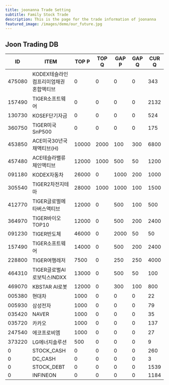 ```yaml
---
title: joonanna Trade Setting
subtitle: Family Stock Trade
description: This is the page for the trade information of joonanna
featured_image: /images/demo/our_future.jpg
---
```


## Joon Trading DB

|ID|ITEM |TOP P|TOP Q|GAP P|GAP Q|CUR Q|
|--|-----|--|--|--|--|--|
|475080|KODEX테슬라인컴프리미엄채권혼합액티브|0|0|0|0|343|
|157490|TIGER소프트웨어|0|0|0|0|2132|
|130730|KOSEF단기자금|0|0|0|0|524|
|360750|TIGER미국SnP500|0|0|0|0|175|
|453850|ACE미국30년국채액티브(H)|10000|2000|100|300|6800|
|457480|ACE테슬라밸류체인액티브|12000|1000|500|50|1200|
|091180|KODEX자동차|26000|0|1000|200|1000|
|305540|TIGER2차전지테마|28000|1000|1000|100|1500|
|412770|TIGER글로벌메타버스액티브|12000|0|500|100|500| 
|364970|TIGER바이오TOP10|12000|0|500|200|2400|
|091230|TIGER반도체|46000|0|2000|50|50|
|157490|TIGER소프트웨어|14000|0|500|200|2400|
|228800|TIGER여행레저|7500|0|250|250|4000|
|464310|TIGER글로벌AI로보틱스INDXX|13000|0|500|50|100|
|469070|KBSTAR AI로봇|12000|0|300|100|800|
|005380|현대차|1000|0|0|0|22|
|005930|삼성전자|1000|0|0|0|79|
|035420|NAVER|1000|0|0|0|35|
|035720|카카오|1000|0|0|0|137|
|247540|에코프로비엠|1000|0|0|0|27|
|373220|LG에너지솔루션|500|0|0|0|9|
|0|STOCK_CASH|0|0|0|0|260|
|0|DC_CASH|0|0|0|0|3|
|0|STOCK_DEBT|0|0|0|0|1539|
|0|INFINEON|0|0|0|0|1184|
